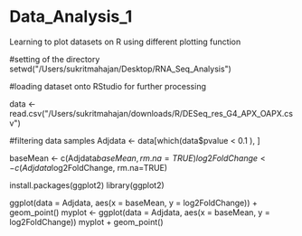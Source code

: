 # Data_Analysis_1
Learning to plot datasets on R using different plotting function

#setting of the directory 
setwd("/Users/sukritmahajan/Desktop/RNA_Seq_Analysis")

#loading dataset onto RStudio for further processing

data <- read.csv("/Users/sukritmahajan/downloads/R/DESeq_res_G4_APX_OAPX.csv")

#filtering data samples 
Adjdata <- data[which(data$pvalue < 0.1 ), ]

baseMean <- c(Adjdata$baseMean, rm.na=TRUE)
log2FoldChange <- c(Adjdata$log2FoldChange, rm.na=TRUE)

install.packages(ggplot2)
library(ggplot2)

ggplot(data = Adjdata, aes(x = baseMean, y = log2FoldChange)) + geom_point()
myplot <- ggplot(data = Adjdata, aes(x = baseMean, y = log2FoldChange)) 
myplot + geom_point()

